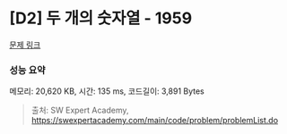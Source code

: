# [D2] 두 개의 숫자열 - 1959 

[문제 링크](https://swexpertacademy.com/main/code/problem/problemDetail.do?contestProbId=AV5PpoFaAS4DFAUq) 

### 성능 요약

메모리: 20,620 KB, 시간: 135 ms, 코드길이: 3,891 Bytes



> 출처: SW Expert Academy, https://swexpertacademy.com/main/code/problem/problemList.do